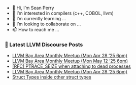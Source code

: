 - 👋 Hi, I’m Sean Perry
- 👀 I’m interested in compilers (c++, COBOL, llvm)
- 🌱 I’m currently learning ...
- 💞️ I’m looking to collaborate on ...
- 📫 How to reach me ...

<!---
s66perry/s66perry is a ✨ special ✨ repository because its `README.md` (this file) appears on your GitHub profile.
You can click the Preview link to take a look at your changes.
--->
### 📕 Latest LLVM Discourse Posts

<!-- DISCOURSE-LLVM:START -->
- [LLVM Bay Area Monthly Meetup &lpar;Mon Apr 28 ‘25 6pm&rpar;](https://discourse.llvm.org/t/llvm-bay-area-monthly-meetup-mon-apr-28-25-6pm/85914#post_3)
- [LLVM Bay Area Monthly Meetup &lpar;Mon May 12 ‘25 6pm&rpar;](https://discourse.llvm.org/t/llvm-bay-area-monthly-meetup-mon-may-12-25-6pm/86212#post_1)
- [[RFC] PTRACE_SEIZE when attaching to dead processes](https://discourse.llvm.org/t/rfc-ptrace-seize-when-attaching-to-dead-processes/85825#post_17)
- [LLVM Bay Area Monthly Meetup &lpar;Mon Apr 28 ‘25 6pm&rpar;](https://discourse.llvm.org/t/llvm-bay-area-monthly-meetup-mon-apr-28-25-6pm/85914#post_2)
- [Struct Types inside other struct types](https://discourse.llvm.org/t/struct-types-inside-other-struct-types/86208#post_5)
<!-- DISCOURSE-LLVM:END -->
